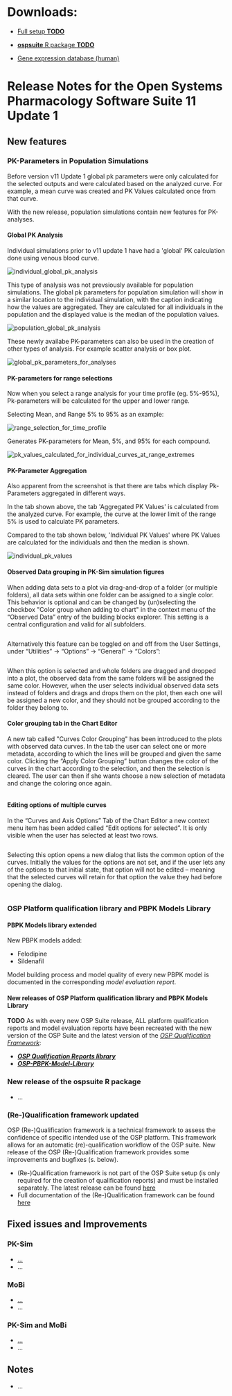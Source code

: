 # Downloads:

- [Full setup **TODO**](TODO)

- [**ospsuite** R package **TODO**](TODO)

- [Gene expression database (human)](https://github.com/Open-Systems-Pharmacology/Gene-Expression-Databases/releases/download/v2.0.0/GENEDB_human.expressionDb)

# Release Notes for the Open Systems Pharmacology Software Suite 11 Update 1

## New features

### PK-Parameters in Population Simulations

Before version v11 Update 1 global pk parameters were only calculated for the selected outputs and were calculated based on the analyzed curve. For example, a mean curve was created and PK Values calculated once from that curve.

With the new release, population simulations contain new features for PK-analyses.

#### Global PK Analysis

Individual simulations prior to v11 update 1 have had a 'global' PK calculation done using venous blood curve.

![individual_global_pk_analysis](https://user-images.githubusercontent.com/261477/199485072-7deb3d45-8dc0-441f-ab86-c6b57df12afa.png)

This type of analysis was not prevsiously available for population simulations. The global pk parameters for population simulation will show in a similar location to the individual simulation, with the caption indicating how the values are aggregated. They are calculated for all individuals in the population and the displayed value is the median of the population values.

![population_global_pk_analysis](https://user-images.githubusercontent.com/261477/199485142-f86b44b0-20a6-44f5-8558-87820f2fcd26.png)

These newly availabe PK-parameters can also be used in the creation of other types of analysis. For example scatter analysis or box plot.

![global_pk_parameters_for_analyses](https://user-images.githubusercontent.com/261477/199485206-9bdf33f4-1d97-4380-9268-b493894ff1cd.png)

#### PK-parameters for range selections

Now when you select a range analysis for your time profile (eg. 5%-95%), Pk-parameters will be calculated for the upper and lower range.

Selecting Mean, and Range 5% to 95% as an example:

![range_selection_for_time_profile](https://user-images.githubusercontent.com/261477/199485266-89d5af3d-0716-4563-bf0a-99b95873414d.png)

Generates PK-parameters for Mean, 5%, and 95% for each compound.

![pk_values_calculated_for_individual_curves_at_range_extremes](https://user-images.githubusercontent.com/261477/199485316-dd237bb1-f8d4-4f00-8df9-1bc9fad5f9d0.png)

#### PK-Parameter Aggregation 
Also apparent from the screenshot is that there are tabs which display Pk-Parameters aggregated in different ways.

In the tab shown above, the tab 'Aggregated PK Values' is calculated from the analyzed curve. For example, the curve at the lower limit of the range 5% is used to calculate PK parameters.

Compared to the tab shown below, 'Individual PK Values' where PK Values are calculated for the individuals and then the median is shown.

![individual_pk_values](https://user-images.githubusercontent.com/261477/199485365-0da788b2-072b-4d6e-a551-e088442d896e.png)

####  Observed Data grouping in PK-Sim simulation figures

When adding data sets to a plot via drag-and-drop of a folder (or multiple folders), all data sets within one folder can be assigned to a single color. This behavior is optional and can be changed by (un)selecting the checkbox "Color group when adding to chart" in the context menu of the “Observed Data” entry of the building blocks explorer. This setting is a central configuration and valid for all subfolders. 

<img src="images/color_grouping_context_menu.png" alt="" data-size="line">

Alternatively this feature can be toggled on and off from the User Settings, under “Utilities” -> “Options” -> “General” -> “Colors”:

<img src="images/color_grouping_in_settings.png" alt="" data-size="line">

When this option is selected and whole folders are dragged and dropped into a plot, the observed data from the same folders will be assigned the same color. However, when the user selects individual observed data sets instead of folders and drags and drops them on the plot, then each one will be assigned a new color, and they should not be grouped according to the folder they belong to. 

####  Color grouping tab in the Chart Editor 

A new tab called "Curves Color Grouping" has been introduced to the plots with observed data curves. In the tab the user can select one or more metadata, according to which the lines will be grouped and given the same color. Clicking the “Apply Color Grouping” button changes the color of the curves in the chart according to the selection, and then the selection is cleared. The user can then if she wants choose a new selection of metadata and change the coloring once again.

<img src="images/color_grouping_tab.png" alt="" data-size="line">

####  Editing options of multiple curves

In the “Curves and Axis Options” Tab of the Chart Editor a new context menu item has been added called “Edit options for selected”. It is only visible when the user has selected at least two rows.

<img src="images/edit_multiple_curves_context.png" alt="" data-size="line">

Selecting this option opens a new dialog that lists the common option of the curves. Initially the values for the options are not set, and if the user lets any of the options to that initial state, that option will not be edited – meaning that the selected curves will retain for that option the value they had before opening the dialog.

<img src="images/edit_options_dialog.png" alt="" data-size="line">


### OSP Platform qualification library and PBPK Models Library
#### PBPK Models library extended
New PBPK models added:
* Felodipine
* Sildenafil

Model building process and model quality of every new PBPK model is documented in the corresponding _model evaluation report_. 
#### New releases of OSP Platform qualification library and PBPK Models Library
**TODO**
As with every new OSP Suite release, ALL platform qualification reports and model evaluation reports have been recreated with the new version of the OSP Suite and the latest version of the [_OSP Qualification Framework_](https://github.com/Open-Systems-Pharmacology/QualificationPlan/releases/latest):
* [**_OSP Qualification Reports library_**](https://github.com/Open-Systems-Pharmacology/OSP-Qualification-Reports) 
* [**_OSP-PBPK-Model-Library_**](https://github.com/Open-Systems-Pharmacology/OSP-PBPK-Model-Library)

### New release of the **ospsuite** R package

* ...

### (Re-)Qualification framework updated
OSP (Re-)Qualification framework is a technical framework to assess the confidence of specific intended use of the OSP platform. This framework allows for an automatic (re)-qualification workflow of the OSP suite. New release of the OSP (Re-)Qualification framework provides some improvements and bugfixes (s. below).

* (Re-)Qualification framework is not part of the OSP Suite setup (is only required for the creation of qualification reports) and must be installed separately. The latest release can be found [here](https://github.com/Open-Systems-Pharmacology/QualificationPlan/releases/latest)
* Full documentation of the (Re-)Qualification framework can be found [here](https://docs.open-systems-pharmacology.org/shared-tools-and-example-workflows/qualification)

## Fixed issues and Improvements

### PK-Sim
* [...](https://github.com/Open-Systems-Pharmacology/...)
* ...

### MoBi
* [...](https://github.com/Open-Systems-Pharmacology/...)
* ...

### PK-Sim and MoBi
* [...](https://github.com/Open-Systems-Pharmacology/...)
* ...

## Notes 
* ...
